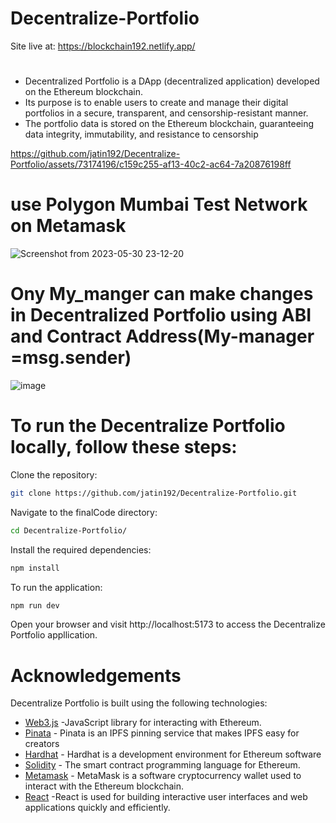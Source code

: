 # Decentralize-Portfolio
Site live at: https://blockchain192.netlify.app/ 
#
- Decentralized Portfolio is a DApp (decentralized application) developed on the Ethereum blockchain. 
- Its purpose is to enable users to create and manage their digital portfolios in a secure, transparent, and censorship-resistant manner. 
- The portfolio data is stored on the Ethereum blockchain, guaranteeing data integrity, immutability, and resistance to censorship





https://github.com/jatin192/Decentralize-Portfolio/assets/73174196/c159c255-af13-40c2-ac64-7a20876198ff

#
# use Polygon Mumbai Test Network on Metamask
![Screenshot from 2023-05-30 23-12-20](https://github.com/jatin192/Decentralize-Portfolio/assets/73174196/8cd8cd82-01e7-4af4-8a74-cd563d709574)

# 

# Ony My_manger can make changes in Decentralized Portfolio using ABI and Contract Address(My-manager =msg.sender)
![image](https://github.com/jatin192/Decentralize-Portfolio/assets/73174196/0c26c777-abb4-47ad-bc48-6d4b96b30846)

#

# To run the Decentralize Portfolio locally, follow these steps:

Clone the repository:

```bash 
git clone https://github.com/jatin192/Decentralize-Portfolio.git
```

Navigate to the finalCode directory:

```bash
cd Decentralize-Portfolio/

```

Install the required dependencies:

```bash
npm install
```

To run the application:

```bash
npm run dev

```
Open your browser and visit http://localhost:5173 to access the Decentralize Portfolio appllication.

# 

# Acknowledgements
Decentralize Portfolio is built using the following technologies:

- [Web3.js](https://web3js.readthedocs.io/en/v1.10.0/) -JavaScript library for interacting with Ethereum.
- [Pinata](https://www.pinata.cloud/) - Pinata is an IPFS pinning service that makes IPFS easy for creators
- [Hardhat](https://hardhat.org/) - Hardhat is a development environment for Ethereum software
- [Solidity](https://docs.soliditylang.org/) - The smart contract programming language for Ethereum.
- [Metamask](https://metamask.io/)  - MetaMask is a software cryptocurrency wallet used to interact with the Ethereum blockchain.
- [React](https://react.dev/) -React is used for building interactive user interfaces and web applications quickly and efficiently.
